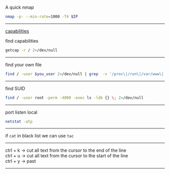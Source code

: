 A quick nmap

```bash
nmap -p- --min-rate=1000 -T4 $IP
```
---
[capabilities](https://3alam.pro/redvirus/articles/privilege-escalation-capabilities)

find capabilities  
```bash
getcap -r / 2>/dev/null
```
---
find your own file
```bash
find / -user $you_user 2>/dev/null | grep  -v '/proc\|/run\|/var/www\|'
```
---
find SUID 
```bash
find / -user root -perm -4000 -exec ls -ldb {} \; 2>/dev/null
```
---
port listen local
```bash
netstat -atp
```
---
if  `cat` in black list we can use  `tac`

---
ctrl + k &rarr; cut all text from the cursor to the end of the line                                                    
ctrl + u &rarr; cut all text from the cursor to the start of the line                                                    
ctrl + y &rarr; past   

---
